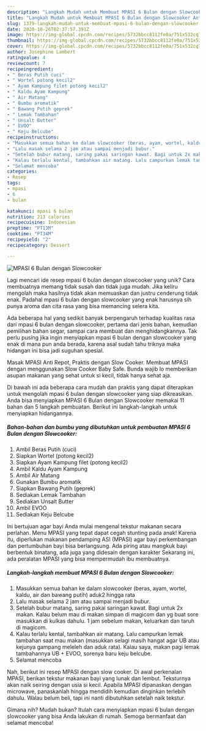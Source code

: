 ```yaml
---
description: "Langkah Mudah untuk Membuat MPASI 6 Bulan dengan Slowcooker Anti Gagal"
title: "Langkah Mudah untuk Membuat MPASI 6 Bulan dengan Slowcooker Anti Gagal"
slug: 1379-langkah-mudah-untuk-membuat-mpasi-6-bulan-dengan-slowcooker-anti-gagal
date: 2020-10-26T02:37:57.391Z
image: https://img-global.cpcdn.com/recipes/5732bbcc8112fe0a/751x532cq70/mpasi-6-bulan-dengan-slowcooker-foto-resep-utama.jpg
thumbnail: https://img-global.cpcdn.com/recipes/5732bbcc8112fe0a/751x532cq70/mpasi-6-bulan-dengan-slowcooker-foto-resep-utama.jpg
cover: https://img-global.cpcdn.com/recipes/5732bbcc8112fe0a/751x532cq70/mpasi-6-bulan-dengan-slowcooker-foto-resep-utama.jpg
author: Josephine Lambert
ratingvalue: 4
reviewcount: 7
recipeingredient:
- " Beras Putih cuci"
- " Wortel potong kecil2"
- " Ayam Kampung filet potong kecil2"
- " Kaldu Ayam Kampung"
- " Air Matang"
- " Bumbu aromatik"
- " Bawang Putih geprek"
- " Lemak Tambahan"
- " Unsalt Butter"
- " EVOO"
- " Keju Belcube"
recipeinstructions:
- "Masukkan semua bahan ke dalam slowcooker (beras, ayam, wortel, kaldu, air dan bawang putih) aduk2 hingga rata"
- "Lalu masak selama 2 jam atau sampai menjadi bubur."
- "Setelah bubur matang, saring pakai saringan kawat. Bagi untuk 2x makan. Kalau belum mau di makan simpan di magicom dan yg buat sore masukkan di kulkas dahulu. 1 jam sebelum makan, keluarkan dan taruh di magicom."
- "Kalau terlalu kental, tambahkan air matang. Lalu campurkan lemak tambahan saat mau makan (masukkan selagi masih hangat agar UB atau kejunya gampang meleleh dan aduk rata). Kalau saya, makan pagi lemak tambahannya UB + EVOO, sorenya baru keju belcube."
- "Selamat mencoba"
categories:
- Resep
tags:
- mpasi
- 6
- bulan

katakunci: mpasi 6 bulan 
nutrition: 213 calories
recipecuisine: Indonesian
preptime: "PT13M"
cooktime: "PT34M"
recipeyield: "2"
recipecategory: Dessert

---
```



![MPASI 6 Bulan dengan Slowcooker](https://img-global.cpcdn.com/recipes/5732bbcc8112fe0a/751x532cq70/mpasi-6-bulan-dengan-slowcooker-foto-resep-utama.jpg)

Lagi mencari ide resep mpasi 6 bulan dengan slowcooker yang unik? Cara membuatnya memang tidak susah dan tidak juga mudah. Jika keliru mengolah maka hasilnya tidak akan memuaskan dan justru cenderung tidak enak. Padahal mpasi 6 bulan dengan slowcooker yang enak harusnya sih punya aroma dan cita rasa yang bisa memancing selera kita.

Ada beberapa hal yang sedikit banyak berpengaruh terhadap kualitas rasa dari mpasi 6 bulan dengan slowcooker, pertama dari jenis bahan, kemudian pemilihan bahan segar, sampai cara membuat dan menghidangkannya. Tak perlu pusing jika ingin menyiapkan mpasi 6 bulan dengan slowcooker yang enak di mana pun anda berada, karena asal sudah tahu triknya maka hidangan ini bisa jadi suguhan spesial.

Masak MPASI Anti Repot, Praktis dengan Slow Cooker. Membuat MPASI dengan menggunakan Slow Cooker Baby Safe. Bunda wajib lo memberikan asupan makanan yang sehat untuk si kecil, tidak hanya sehat aja.


Di bawah ini ada beberapa cara mudah dan praktis yang dapat diterapkan untuk mengolah mpasi 6 bulan dengan slowcooker yang siap dikreasikan. Anda bisa menyiapkan MPASI 6 Bulan dengan Slowcooker memakai 11 bahan dan 5 langkah pembuatan. Berikut ini langkah-langkah untuk menyiapkan hidangannya.

<!--inarticleads1-->

##### Bahan-bahan dan bumbu yang dibutuhkan untuk pembuatan MPASI 6 Bulan dengan Slowcooker:

1. Ambil  Beras Putih (cuci)
1. Siapkan  Wortel (potong kecil2)
1. Siapkan  Ayam Kampung filet (potong kecil2)
1. Ambil  Kaldu Ayam Kampung
1. Ambil  Air Matang
1. Gunakan  Bumbu aromatik
1. Siapkan  Bawang Putih (geprek)
1. Sediakan  Lemak Tambahan
1. Sediakan  Unsalt Butter
1. Ambil  EVOO
1. Sediakan  Keju Belcube


Ini bertujuan agar bayi Anda mulai mengenal tekstur makanan secara perlahan. Menu MPASI yang tepat dapat cegah stunting pada anak! Karena itu, diperlukan makanan pendamping ASI (MPASI) agar bayi perkembangan dan pertumbuhan bayi bisa berlangsung. Ada piring atau mangkuk bayi berbentuk binatang, ada juga yang didesain dengan karakter Sekarang ini, ada peralatan MPASI yang bisa mempermudah ibu membuatnya. 

<!--inarticleads2-->

##### Langkah-langkah membuat MPASI 6 Bulan dengan Slowcooker:

1. Masukkan semua bahan ke dalam slowcooker (beras, ayam, wortel, kaldu, air dan bawang putih) aduk2 hingga rata
1. Lalu masak selama 2 jam atau sampai menjadi bubur.
1. Setelah bubur matang, saring pakai saringan kawat. Bagi untuk 2x makan. Kalau belum mau di makan simpan di magicom dan yg buat sore masukkan di kulkas dahulu. 1 jam sebelum makan, keluarkan dan taruh di magicom.
1. Kalau terlalu kental, tambahkan air matang. Lalu campurkan lemak tambahan saat mau makan (masukkan selagi masih hangat agar UB atau kejunya gampang meleleh dan aduk rata). Kalau saya, makan pagi lemak tambahannya UB + EVOO, sorenya baru keju belcube.
1. Selamat mencoba


Nah, berikut ini resep MPASI dengan slow cooker. Di awal perkenalan MPASI, berikan tekstur makanan bayi yang lunak dan lembut. Teksturnya akan naik seiring dengan usia si kecil. Apabila MPASI dipanaskan dengan microwave, panaskanlah hingga mendidih kemudian dinginkan terlebih dahulu. Walau belum beli, tapi ini nanti dibutuhkan setelah naik tekstur. 

Gimana nih? Mudah bukan? Itulah cara menyiapkan mpasi 6 bulan dengan slowcooker yang bisa Anda lakukan di rumah. Semoga bermanfaat dan selamat mencoba!
